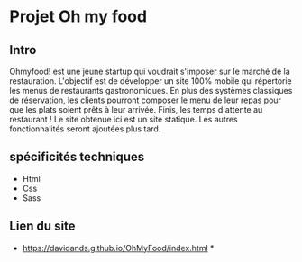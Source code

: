 # Projet Oh my food

## Intro
Ohmyfood! est une jeune startup qui voudrait s'imposer sur le marché de la restauration. L'objectif est de développer un site 100% mobile qui répertorie les menus de restaurants gastronomiques. En plus des systèmes classiques de réservation, les clients pourront composer le menu de leur repas pour que les plats soient prêts à leur arrivée. Finis, les temps d'attente au restaurant !
Le site obtenue ici est un site statique. Les autres fonctionnalités seront ajoutées plus tard.

## spécificités techniques
- Html
- Css
- Sass

## Lien du site 
* https://davidands.github.io/OhMyFood/index.html *
